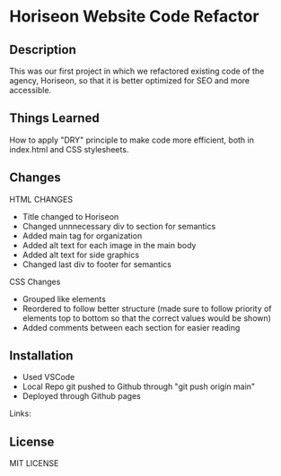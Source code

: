 # Horiseon Website Code Refactor

## Description

This was our first project in which we refactored existing code of the agency, Horiseon, so that it is better optimized for SEO and more accessible.

## Things Learned

How to apply "DRY" principle to make code more efficient, both in index.html and CSS stylesheets.

## Changes

HTML CHANGES

* Title changed to Horiseon
* Changed unnnecessary div to section for semantics
* Added main tag for organization
* Added alt text for each image in the main body
* Added alt text for side graphics
* Changed last div to footer for semantics

CSS Changes

* Grouped like elements
* Reordered to follow better structure (made sure to follow priority of elements top to bottom so that the correct values would be shown)
* Added comments between each section for easier reading

## Installation

* Used VSCode
* Local Repo git pushed to Github through "git push origin main"
* Deployed through Github pages

Links:

## License

MIT LICENSE
